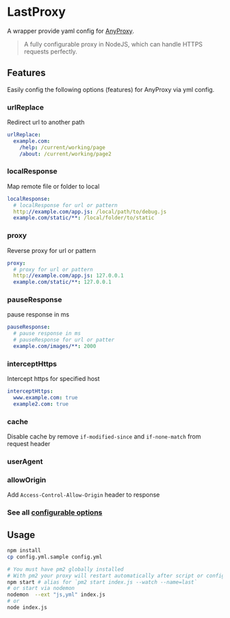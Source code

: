 # LastProxy
A wrapper provide yaml config for [AnyProxy](https://github.com/alibaba/anyproxy).
> A fully configurable proxy in NodeJS, which can handle HTTPS requests perfectly.

## Features
Easily config the following options (features) for AnyProxy via yml config.
### urlReplace
Redirect url to another path
```yml
urlReplace:
  example.com:
    /help: /current/working/page
    /about: /current/working/page2
```

### localResponse
Map remote file or folder to local
```yml
localResponse:
  # localResponse for url or pattern
  http://example.com/app.js: /local/path/to/debug.js
  example.com/static/**: /local/folder/to/static
```
### proxy
Reverse proxy for url or pattern
```yml
proxy:
  # proxy for url or pattern
  http://example.com/app.js: 127.0.0.1
  example.com/static/**: 127.0.0.1
```
### pauseResponse
pause response in ms
```yml
pauseResponse:
  # pause response in ms
  # pauseResponse for url or patter
  example.com/images/**: 2000
```

### interceptHttps
Intercept https for specified host
```yml
interceptHttps:
  www.example.com: true
  example2.com: true
```

### cache
Disable cache by remove `if-modified-since` and `if-none-match` from request header
### userAgent
### allowOrigin
Add `Access-Control-Allow-Origin` header to response

### See all [configurable options](config.yml.sample)

## Usage
```bash
npm install
cp config.yml.sample config.yml

# You must have pm2 globally installed
# With pm2 your proxy will restart automatically after script or config files changed
npm start # alias for `pm2 start index.js --watch --name=last`
# or start via nodemon
nodemon  --ext "js,yml" index.js
# or
node index.js
```
